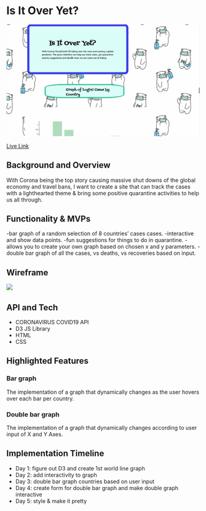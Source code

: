 # Is It Over Yet?
![covidDemo](src/images/covidgif.gif)

[Live Link](https://celestialskyz.github.io/Javascript-Project/)

## Background and Overview
With Corona being the top story causing massive shut downs of the global economy and travel bans, I want to create a site that can track the cases with a lighthearted theme & bring some positive quarantine activities to help us all through.

## Functionality & MVPs 
-bar graph of a random selection of 8 countries’ cases cases.
-interactive and show data points.
-fun suggestions for things to do in quarantine.
-allows you to create your own graph based on chosen x and y parameters.
-double bar graph of all the cases, vs deaths, vs recoveries based on input.

## Wireframe
![](https://openplaybill-seeds.s3.amazonaws.com/FullStackPhotos/wireframs_js.png)

## API and Tech
* CORONAVIRUS COVID19 API
* D3 JS Library
* HTML 
* CSS 

## Highlighted Features
### Bar graph
The implementation of a graph that dynamically changes as the user hovers over each bar per country. 

### Double bar graph
The implementation of a graph that dynamically changes according to user input of X and Y Axes.


## Implementation Timeline
* Day 1: figure out D3 and create 1st world line graph
* Day 2: add  interactivity to graph
* Day 3: double bar graph countries based on user input
* Day 4: create form for double bar graph and make double graph interactive
* Day 5: style & make it pretty

